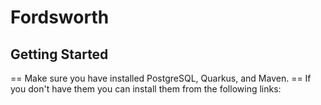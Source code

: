 # Fordsworth
## Getting Started
== Make sure you have installed PostgreSQL, Quarkus, and Maven.
== If you don't have them you can install them from the following links:
